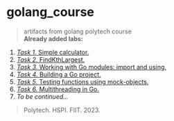 # golang_course
> artifacts from golang polytech course  
**Already added labs:**
1. [*Task 1.* Simple calculator.](https://github.com/Bazhenator/golang_course/tree/T1/Task_1)
2. [*Task 2.* FindKthLargest.](https://github.com/Bazhenator/golang_course/tree/T2/Task_2)
3. [*Task 3.* Working with Go modules: import and using.](https://github.com/Bazhenator/golang_course/tree/T3)
4. [*Task 4.* Building a Go project.](https://github.com/Bazhenator/golang_course/tree/T4/Task_4)
5. [*Task 5.* Testing functions using mock-objects.](https://github.com/Bazhenator/golang_course/tree/T5/Task_5)
6. [*Task 6.* Multithreading in Go.](https://github.com/Bazhenator/golang_course/tree/T6/Task_6)
7. *To be continued...*
> Polytech. HSPI. FIIT. 2023.
